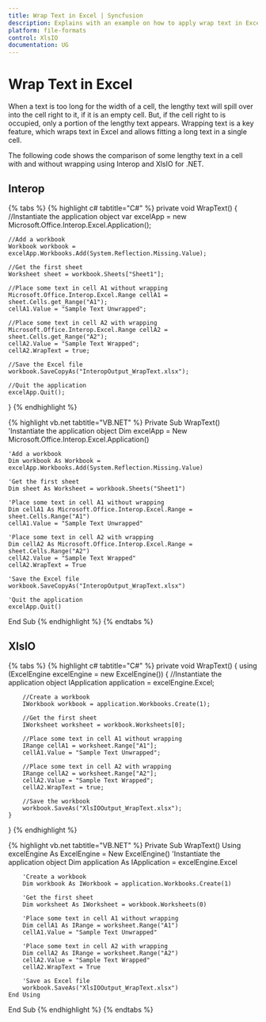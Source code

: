 ```yaml
---
title: Wrap Text in Excel | Syncfusion
description: Explains with an example on how to apply wrap text in Excel that allows to fit a long text in a single cell using Interop and XlsIO.
platform: file-formats
control: XlsIO
documentation: UG
---
```


# Wrap Text in Excel

When a text is too long for the width of a cell, the lengthy text will spill over into the cell right to it, if it is an empty cell. But, if the cell right to is occupied, only a portion of the lengthy text appears. Wrapping text is a key feature, which wraps text in Excel and allows fitting a long text in a single cell.

The following code shows the comparison of some lengthy text in a cell with and without wrapping using Interop and XlsIO for .NET.

## Interop

{% tabs %}
{% highlight c# tabtitle="C#" %}
private void WrapText()
{
    //Instantiate the application object
    var excelApp = new Microsoft.Office.Interop.Excel.Application();

    //Add a workbook
    Workbook workbook = excelApp.Workbooks.Add(System.Reflection.Missing.Value);

    //Get the first sheet
    Worksheet sheet = workbook.Sheets["Sheet1"];

    //Place some text in cell A1 without wrapping
    Microsoft.Office.Interop.Excel.Range cellA1 = sheet.Cells.get_Range("A1");
    cellA1.Value = "Sample Text Unwrapped";

    //Place some text in cell A2 with wrapping
    Microsoft.Office.Interop.Excel.Range cellA2 = sheet.Cells.get_Range("A2");
    cellA2.Value = "Sample Text Wrapped";
    cellA2.WrapText = true;

    //Save the Excel file
    workbook.SaveCopyAs("InteropOutput_WrapText.xlsx");

    //Quit the application
    excelApp.Quit();
}
{% endhighlight %}

{% highlight vb.net tabtitle="VB.NET" %}
Private Sub WrapText()
    'Instantiate the application object
    Dim excelApp = New Microsoft.Office.Interop.Excel.Application()

    'Add a workbook
    Dim workbook As Workbook = excelApp.Workbooks.Add(System.Reflection.Missing.Value)

    'Get the first sheet
    Dim sheet As Worksheet = workbook.Sheets("Sheet1")

    'Place some text in cell A1 without wrapping
    Dim cellA1 As Microsoft.Office.Interop.Excel.Range = sheet.Cells.Range("A1")
    cellA1.Value = "Sample Text Unwrapped"

    'Place some text in cell A2 with wrapping
    Dim cellA2 As Microsoft.Office.Interop.Excel.Range = sheet.Cells.Range("A2")
    cellA2.Value = "Sample Text Wrapped"
    cellA2.WrapText = True

    'Save the Excel file
    workbook.SaveCopyAs("InteropOutput_WrapText.xlsx")

    'Quit the application
    excelApp.Quit()
End Sub
{% endhighlight %}
{% endtabs %}

## XlsIO

{% tabs %}
{% highlight c# tabtitle="C#" %}
private void WrapText()
{
    using (ExcelEngine excelEngine = new ExcelEngine())
    {
        //Instantiate the application object
        IApplication application = excelEngine.Excel;

        //Create a workbook
        IWorkbook workbook = application.Workbooks.Create(1);

        //Get the first sheet
        IWorksheet worksheet = workbook.Worksheets[0];

        //Place some text in cell A1 without wrapping
        IRange cellA1 = worksheet.Range["A1"];
        cellA1.Value = "Sample Text Unwrapped";

        //Place some text in cell A2 with wrapping
        IRange cellA2 = worksheet.Range["A2"];
        cellA2.Value = "Sample Text Wrapped";
        cellA2.WrapText = true;

        //Save the workbook
        workbook.SaveAs("XlsIOOutput_WrapText.xlsx");
    }
}
{% endhighlight %}

{% highlight vb.net tabtitle="VB.NET" %}
Private Sub WrapText()
    Using excelEngine As ExcelEngine = New ExcelEngine()
        'Instantiate the application object
        Dim application As IApplication = excelEngine.Excel

        'Create a workbook
        Dim workbook As IWorkbook = application.Workbooks.Create(1)

        'Get the first sheet
        Dim worksheet As IWorksheet = workbook.Worksheets(0)

        'Place some text in cell A1 without wrapping
        Dim cellA1 As IRange = worksheet.Range("A1")
        cellA1.Value = "Sample Text Unwrapped"

        'Place some text in cell A2 with wrapping
        Dim cellA2 As IRange = worksheet.Range("A2")
        cellA2.Value = "Sample Text Wrapped"
        cellA2.WrapText = True

        'Save as Excel file
        workbook.SaveAs("XlsIOOutput_WrapText.xlsx")
    End Using
End Sub
{% endhighlight %}
{% endtabs %}
